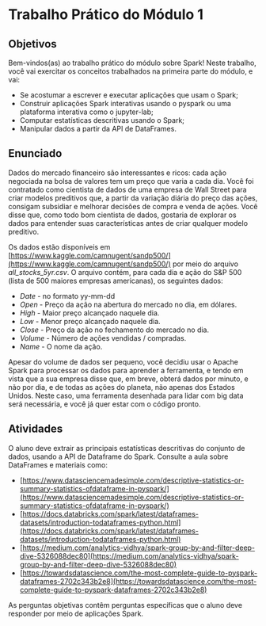 # Trabalho Prático do Módulo 1

## Objetivos

Bem-vindos(as) ao trabalho prático do módulo sobre Spark! Neste trabalho, você vai exercitar os conceitos trabalhados na primeira parte do módulo, e vai:

- Se acostumar a escrever e executar aplicações que usam o Spark;
- Construir aplicações Spark interativas usando o pyspark ou uma plataforma interativa como o jupyter-lab;
- Computar estatísticas descritivas usando o Spark;
- Manipular dados a partir da API de DataFrames.

## Enunciado

Dados do mercado financeiro são interessantes e ricos: cada ação negociada na bolsa de valores tem um preço que varia a cada dia. Você foi contratado como cientista de dados de uma empresa de Wall Street para criar modelos preditivos que, a partir da variação diária do preço das ações, consigam subsidiar e melhorar decisões de compra e venda de ações. Você disse que, como todo bom cientista de dados, gostaria de explorar os dados para entender suas características antes
de criar qualquer modelo preditivo.

Os dados estão disponíveis em [https://www.kaggle.com/camnugent/sandp500/](https://www.kaggle.com/camnugent/sandp500/) por meio do arquivo _all_stocks_5yr.csv_. O arquivo contém, para cada dia e ação do S&P 500 (lista de 500 maiores empresas americanas), os seguintes dados:

- _Date_ - no formato yy-mm-dd
- _Open_ - Preço da ação na abertura do mercado no dia, em dólares.
- _High_ - Maior preço alcançado naquele dia.
- _Low_ - Menor preço alcançado naquele dia.
- _Close_ - Preço da ação no fechamento do mercado no dia.
- _Volume_ - Número de ações vendidas / compradas.
- _Name_ - O nome da ação.

Apesar do volume de dados ser pequeno, você decidiu usar o Apache Spark para processar os dados para aprender a ferramenta, e tendo em vista que a sua empresa disse que, em breve, obterá dados por minuto, e não por dia, e de todas as ações do planeta, não apenas dos Estados Unidos. Neste caso, uma ferramenta desenhada para lidar com big data será necessária, e você já quer estar com o código pronto.

## Atividades

O aluno deve extrair as principais estatísticas descritivas do conjunto de dados, usando a API de Dataframe do Spark. Consulte a aula sobre DataFrames e materiais como:

- [https://www.datasciencemadesimple.com/descriptive-statistics-or-summary-statistics-ofdataframe-in-pyspark/](https://www.datasciencemadesimple.com/descriptive-statistics-or-summary-statistics-ofdataframe-in-pyspark/)
- [https://docs.databricks.com/spark/latest/dataframes-datasets/introduction-todataframes-python.html](https://docs.databricks.com/spark/latest/dataframes-datasets/introduction-todataframes-python.html)
- [https://medium.com/analytics-vidhya/spark-group-by-and-filter-deep-dive-5326088dec80](https://medium.com/analytics-vidhya/spark-group-by-and-filter-deep-dive-5326088dec80)
- [https://towardsdatascience.com/the-most-complete-guide-to-pyspark-dataframes-2702c343b2e8](https://towardsdatascience.com/the-most-complete-guide-to-pyspark-dataframes-2702c343b2e8)

As perguntas objetivas contêm perguntas específicas que o aluno deve responder por meio de aplicações Spark.
